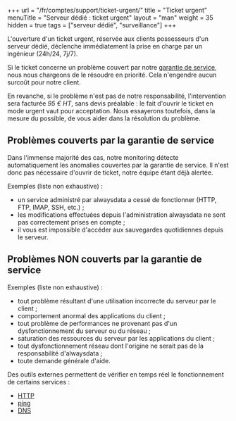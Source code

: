 +++
url = "/fr/comptes/support/ticket-urgent/"
title = "Ticket urgent"
menuTitle = "Serveur dédié : ticket urgent"
layout = "man"
weight = 35
hidden = true
tags = ["serveur dédié", "surveillance"]
+++

L'ouverture d'un ticket urgent, réservée aux clients possesseurs d'un serveur dédié, déclenche immédiatement la prise en charge par un ingénieur (24h/24, 7j/7).

Si le ticket concerne un problème couvert par notre [garantie de service](https://www.alwaysdata.com/fr/infrastructure/sla/), nous nous chargeons de le résoudre en priorité. Cela n'engendre aucun surcoût pour notre client.

En revanche, si le problème n'est pas de notre responsabilité, l'intervention sera facturée _95 € HT_, sans devis préalable : le fait d'ouvrir le ticket en mode urgent vaut pour acceptation. Nous essayerons toutefois, dans la mesure du possible, de vous aider dans la résolution du problème.

## Problèmes couverts par la garantie de service
Dans l'immense majorité des cas, notre monitoring détecte automatiquement les anomalies couvertes par la garantie de service. Il n'est donc pas nécessaire d'ouvrir de ticket, notre équipe étant déjà alertée.

Exemples (liste non exhaustive) :

- un service administré par alwaysdata a cessé de fonctionner (HTTP, FTP, IMAP, SSH, etc.) ;
- les modifications effectuées depuis l'administration alwaysdata ne sont pas correctement prises en compte ;
- il vous est impossible d'accéder aux sauvegardes quotidiennes depuis le serveur.

## Problèmes NON couverts par la garantie de service

Exemples (liste non exhaustive) :

- tout problème résultant d'une utilisation incorrecte du serveur par le client ;
- comportement anormal des applications du client ;
- tout problème de performances ne provenant pas d'un dysfonctionnement du serveur ou du réseau ;
- saturation des ressources du serveur par les applications du client ;
- tout dysfonctionnement réseau dont l'origine ne serait pas de la responsabilité d'alwaysdata ;
- toute demande générale d'aide.

Des outils externes permettent de vérifier en temps réel le fonctionnement de certains services :

- [HTTP](https://downforeveryoneorjustme.com/)
- [ping](https://ping.eu/ping/)
- [DNS](https://www.dnswatch.info/)
